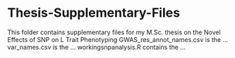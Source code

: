 # Thesis-Supplementary-Files
This folder contains supplementary files for my M.Sc. thesis on the Novel Effects of SNP on L Trait Phenotyping
GWAS_res_annot_names.csv is the ...
var_names.csv is the ...
workingsnpanalysis.R contains the ...
